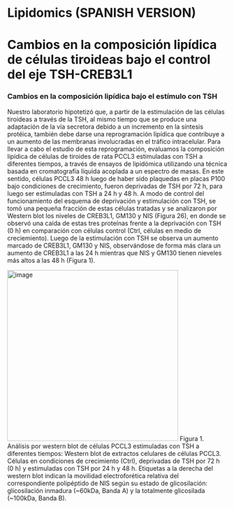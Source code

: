 # Lipidomics (SPANISH VERSION)

# Cambios en la composición lipídica de células tiroideas bajo el control del eje TSH-CREB3L1 

### Cambios en la composición lipídica bajo el estímulo con TSH
Nuestro laboratorio hipotetizó que, a partir de la estimulación de las células tiroideas a través de la TSH, al mismo tiempo que se produce una adaptación de la vía secretora debido a un incremento en la síntesis protéica, también debe darse una reprogramación lipídica que contribuye a un aumento de las membranas involucradas en el tráfico intracelular. Para llevar a cabo el estudio de esta reprogramación, evaluamos la composición lipídica de células de tiroides de rata PCCL3 estimuladas con TSH a diferentes tiempos, a través de ensayos de lipidómica utilizando una técnica basada en cromatografía líquida acoplada a un espectro de masas. En este sentido, células PCCL3 48 h luego de haber sido plaquedas en placas P100 bajo condiciones de crecimiento, fueron deprivadas de TSH por 72 h, para luego ser estimuladas con TSH a 24 h y 48 h. A modo de control del funcionamiento del esquema de deprivación y estimulación con TSH, se tomó una pequeña fracción de estas células tratadas y se analizaron por Western blot los niveles de CREB3L1, GM130 y NIS (Figura 26), en donde se observó una caída de estas tres proteínas frente a la deprivación con TSH (0 h) en comparación con células control (Ctrl, células en medio de creciemiento). Luego de la estimulación con TSH se observa un aumento marcado de CREB3L1, GM130 y NIS, observándose de forma más clara un aumento de CREB3L1 a las 24 h mientras que NIS y GM130 tienen nieveles más altos a las 48 h (Figura 1).

<img width="391" alt="image" src="https://user-images.githubusercontent.com/48334248/165776493-815a69c1-73a0-426d-862e-0de4e1a71901.png">
Figura 1. Análisis por western blot de células PCCL3 estimuladas con TSH a diferentes tiempos: Western blot de extractos celulares de células PCCL3. Células en condiciones de crecimiento (Ctrl), deprivadas de TSH por 72 h (0 h) y estimuladas con TSH por 24 h y 48 h. Etiquetas a la derecha del western blot indican la movilidad electroforética relativa del correspondiente polipéptido de NIS según su estado de glicosilación: glicosilación inmadura (~60kDa, Banda A) y la totalmente glicosilada (~100kDa, Banda B).
